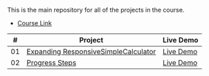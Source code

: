 
This is the main repository for all of the projects in the course.

- [Course Link](#)

| #   | Project                       | Live Demo     |
|-----|-------------------------------|---------------|
| 01  | [Expanding ResponsiveSimpleCalculator](#)         | [Live Demo](https://mahmoudkhaled122.github.io/fdfssdw/ResponsiveTodoList/) |
| 02  | [Progress Steps](#)          | [Live Demo](#) |
